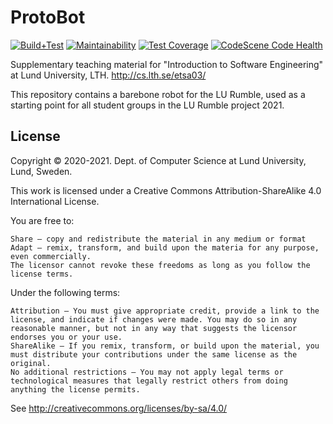 # ProtoBot
[![Build+Test](https://github.com/lunduniversity-etsa03-2021/protobot/actions/workflows/build_and_test.yml/badge.svg)](https://github.com/lunduniversity-etsa03-2021/protobot/actions/workflows/build_and_test.yml)
[![Maintainability](https://api.codeclimate.com/v1/badges/5d6ea7992d473649609f/maintainability)](https://codeclimate.com/github/lunduniversity-etsa03-2021/protobot/maintainability)
[![Test Coverage](https://api.codeclimate.com/v1/badges/5d6ea7992d473649609f/test_coverage)](https://codeclimate.com/github/lunduniversity-etsa03-2021/protobot/test_coverage)
[![CodeScene Code Health](https://codescene.io/projects/14082/status-badges/code-health)](https://codescene.io/projects/14082)

Supplementary teaching material for "Introduction to Software Engineering" at Lund University, LTH. http://cs.lth.se/etsa03/

This repository contains a barebone robot for the LU Rumble, used as a starting point for all student groups in the LU Rumble project 2021.

## License

Copyright © 2020-2021. Dept. of Computer Science at Lund University, Lund, Sweden.

This work is licensed under a Creative Commons Attribution-ShareAlike 4.0 International License.

You are free to:

    Share — copy and redistribute the material in any medium or format
    Adapt — remix, transform, and build upon the materia for any purpose, even commercially.
    The licensor cannot revoke these freedoms as long as you follow the license terms.

Under the following terms:

    Attribution — You must give appropriate credit, provide a link to the license, and indicate if changes were made. You may do so in any reasonable manner, but not in any way that suggests the licensor endorses you or your use.
    ShareAlike — If you remix, transform, or build upon the material, you must distribute your contributions under the same license as the original.
    No additional restrictions — You may not apply legal terms or technological measures that legally restrict others from doing anything the license permits.

See http://creativecommons.org/licenses/by-sa/4.0/
